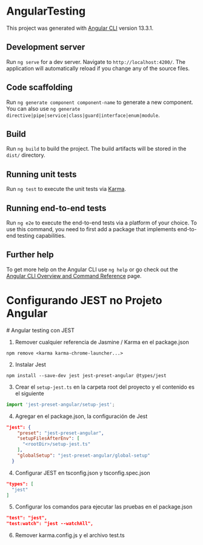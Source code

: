 # AngularTesting

This project was generated with [Angular CLI](https://github.com/angular/angular-cli) version 13.3.1.

## Development server

Run `ng serve` for a dev server. Navigate to `http://localhost:4200/`. The application will automatically reload if you change any of the source files.

## Code scaffolding

Run `ng generate component component-name` to generate a new component. You can also use `ng generate directive|pipe|service|class|guard|interface|enum|module`.

## Build

Run `ng build` to build the project. The build artifacts will be stored in the `dist/` directory.

## Running unit tests

Run `ng test` to execute the unit tests via [Karma](https://karma-runner.github.io).

## Running end-to-end tests

Run `ng e2e` to execute the end-to-end tests via a platform of your choice. To use this command, you need to first add a package that implements end-to-end testing capabilities.

## Further help

To get more help on the Angular CLI use `ng help` or go check out the [Angular CLI Overview and Command Reference](https://angular.io/cli) page.

<h1> Configurando JEST no Projeto Angular</h1>
# Angular testing con JEST

1. Remover cualquier referencia de Jasmine / Karma en el package.json
```
npm remove <karma karma-chrome-launcher...>
```

2. Instalar Jest
```
npm install --save-dev jest jest-preset-angular @types/jest
```

3. Crear el ```setup-jest.ts``` en la carpeta root del proyecto y el contenido es el siguiente
```setup-jest.ts
import 'jest-preset-angular/setup-jest';
```

4. Agregar en el package.json, la configuración de Jest
```package.json
"jest": {
    "preset": "jest-preset-angular",
    "setupFilesAfterEnv": [
      "<rootDir>/setup-jest.ts"
    ],
    "globalSetup": "jest-preset-angular/global-setup"
  }
```


4. Configurar JEST en tsconfig.json y tsconfig.spec.json
```tsconfig.json
"types": [
  "jest"
]
```

5. Configurar los comandos para ejecutar las pruebas en el package.json
```package.json
"test": "jest",
"test:watch": "jest --watchAll",
```

6. Remover karma.config.js y el archivo test.ts
